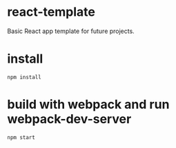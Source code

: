 # react-template
Basic React app template for future projects.

# install
`npm install`

# build with webpack and run webpack-dev-server
`npm start`